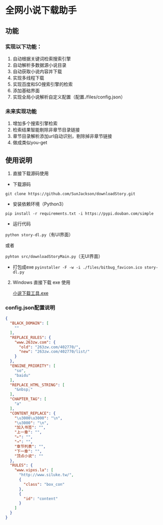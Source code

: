 # 全网小说下载助手

## 功能

### 实现以下功能：
1. 自动根据关键词检索搜索引擎
2. 自动解析多数据源小说目录
3. 自动获取小说内容并下载
4. 实现多线程下载
5. 实现百度和SO搜索引擎的检索
6. 添加基础界面
7. 实现全局小说解析自定义配置（配置./files/config.json）

### 未来实现功能
1. 增加多个搜索引擎检索
2. 检索结果智能剔除非章节目录链接
3. 章节目录解析添加url自动识别，剔除掉非章节链接
4. 做成类似you-get

## 使用说明

1. 直接下载源码使用
- 下载源码

`git clone https://github.com/SunJackson/downloadStory.git`
- 安装依赖环境（Python3）

`pip install -r requirements.txt -i https://pypi.douban.com/simple`
- 运行代码

`python story-dl.py`（有UI界面）

或者

`pyhton src/downloadStoryMain.py`（无UI界面）

- 打包成exe
`pyinstaller -F -w -i ./files/bitbug_favicon.ico story-dl.py`

2. Windows 直接下载 exe 使用

    [小说下载工具.exe](https://github.com/SunJackson/downloadStory/releases/tag/0.1.0)

### config.json配置说明

```json
{
  "BLACK_DOMAIN": [
    ""
  ],
  "REPLACE_RULES": {
    "www.263zw.com": {
      "old": "263zw.com/402770/",
      "new": "263zw.com/402770/list/"
    }
  },
  "ENGINE_PRIORITY": [
    "so",
    "baidu"
  ],
  "REPLACE_HTML_STRING": [
    "&nbsp;"
  ],
  "CHAPTER_TAG": [
    "a"
  ],
  "CONTENT_REPLACE": {
    "\u3000\u3000": "\n",
    "\u3000": "\n",
    "加入书签": "",
    "上一章": "",
    "←": "",
    "→": "",
    "章节列表": "",
    "下一章": "",
    "顶点小说": ""
  },
  "RULES": {
	"www.vipxs.la": [
      "http://www.siluke.tw/",
      {
        "class": "box_con"
      },
      {
        "id": "content"
      }
    ]
  }
}
```